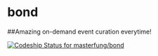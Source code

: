 bond
====

##Amazing on-demand event curation everytime!

[ ![Codeship Status for masterfung/bond](https://www.codeship.io/projects/086e0ba0-0f1c-0132-5580-469557c864a2/status)](https://www.codeship.io/projects/32546)